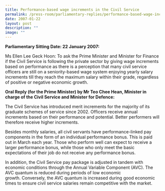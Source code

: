```yaml
---
title: Performance‑based wage increments in the Civil Service
permalink: /press-room/parliamentary-replies/performance-based-wage-increments-in-the-civil-service/
date: 2007-01-22
layout: post
description: ""
image: ""
---
```


**Parliamentary Sitting Date: 22 January 2007:**

Ms Ellen Lee Geck Hoon: To ask the Prime Minister and Minister for Finance if the Civil Service is following the private sector by giving wage increments based on performance as there is a perception that many civil service officers are still on a seniority-based wage system enjoying yearly salary increments till they reach the maximum salary within their grade, regardless of positive or negative economic growth.

**Oral Reply (for the Prime Minister) by Mr Teo Chee Hean, Minister in charge of the Civil Service and Minister for Defence:**

The Civil Service has introduced merit increments for the majority of its graduate schemes of service since 2002. Officers receive annual increments based on their performance and potential. Better performers will therefore receive higher increments. 

Besides monthly salaries, all civil servants have performance-linked pay components in the form of an individual performance bonus. This is paid out in March each year. Those who perform well can expect to receive a larger performance bonus, while those who only meet the basic expectations of their job do not receive any performance bonus. 

In addition, the Civil Service pay package is adjusted in tandem with economic conditions through the Annual Variable Component (AVC). The AVC quantum is reduced during periods of low economic growth. Conversely, the AVC quantum is increased during good economic times to ensure civil service salaries remain competitive with the market.